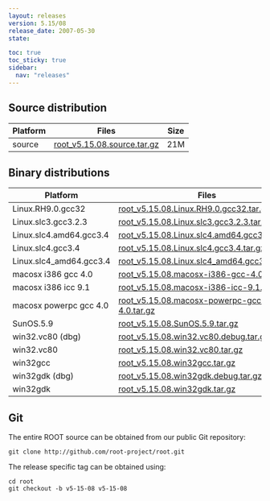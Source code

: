```yaml
---
layout: releases
version: 5.15/08
release_date: 2007-05-30
state:

toc: true
toc_sticky: true
sidebar:
  nav: "releases"
---
```



## Source distribution

| Platform       | Files | Size |
|-----------|-------|-----|
| source | [root_v5.15.08.source.tar.gz](https://root.cern/download/root_v5.15.08.source.tar.gz) |  21M |


## Binary distributions

| Platform       | Files | Size |
|-----------|-------|-----|
| Linux.RH9.0.gcc32 | [root_v5.15.08.Linux.RH9.0.gcc32.tar.gz](https://root.cern/download/root_v5.15.08.Linux.RH9.0.gcc32.tar.gz) |  36M |
| Linux.slc3.gcc3.2.3 | [root_v5.15.08.Linux.slc3.gcc3.2.3.tar.gz](https://root.cern/download/root_v5.15.08.Linux.slc3.gcc3.2.3.tar.gz) |  37M |
| Linux.slc4.amd64.gcc3.4 | [root_v5.15.08.Linux.slc4.amd64.gcc3.4.tar.gz](https://root.cern/download/root_v5.15.08.Linux.slc4.amd64.gcc3.4.tar.gz) |  37M |
| Linux.slc4.gcc3.4 | [root_v5.15.08.Linux.slc4.gcc3.4.tar.gz](https://root.cern/download/root_v5.15.08.Linux.slc4.gcc3.4.tar.gz) |  35M |
| Linux.slc4_amd64.gcc3.4 | [root_v5.15.08.Linux.slc4_amd64.gcc3.4.tar.gz](https://root.cern/download/root_v5.15.08.Linux.slc4_amd64.gcc3.4.tar.gz) |  36M |
| macosx i386 gcc 4.0 | [root_v5.15.08.macosx-i386-gcc-4.0.tar.gz](https://root.cern/download/root_v5.15.08.macosx-i386-gcc-4.0.tar.gz) |  38M |
| macosx i386 icc 9.1 | [root_v5.15.08.macosx-i386-icc-9.1.tar.gz](https://root.cern/download/root_v5.15.08.macosx-i386-icc-9.1.tar.gz) |  71M |
| macosx powerpc gcc 4.0 | [root_v5.15.08.macosx-powerpc-gcc-4.0.tar.gz](https://root.cern/download/root_v5.15.08.macosx-powerpc-gcc-4.0.tar.gz) |  35M |
| SunOS.5.9 | [root_v5.15.08.SunOS.5.9.tar.gz](https://root.cern/download/root_v5.15.08.SunOS.5.9.tar.gz) |  41M |
| win32.vc80 (dbg) | [root_v5.15.08.win32.vc80.debug.tar.gz](https://root.cern/download/root_v5.15.08.win32.vc80.debug.tar.gz) |  92M |
| win32.vc80 | [root_v5.15.08.win32.vc80.tar.gz](https://root.cern/download/root_v5.15.08.win32.vc80.tar.gz) |  41M |
| win32gcc | [root_v5.15.08.win32gcc.tar.gz](https://root.cern/download/root_v5.15.08.win32gcc.tar.gz) |  43M |
| win32gdk (dbg) | [root_v5.15.08.win32gdk.debug.tar.gz](https://root.cern/download/root_v5.15.08.win32gdk.debug.tar.gz) |  87M |
| win32gdk | [root_v5.15.08.win32gdk.tar.gz](https://root.cern/download/root_v5.15.08.win32gdk.tar.gz) |  44M |


## Git

The entire ROOT source can be obtained from our public Git repository:

~~~
git clone http://github.com/root-project/root.git
~~~
The release specific tag can be obtained using:
~~~
cd root
git checkout -b v5-15-08 v5-15-08
~~~


